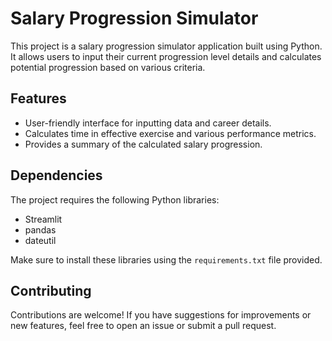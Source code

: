 # Salary Progression Simulator

This project is a salary progression simulator application built using Python. It allows users to input their current progression level details and calculates potential progression based on various criteria.

## Features

- User-friendly interface for inputting data and career details.
- Calculates time in effective exercise and various performance metrics.
- Provides a summary of the calculated salary progression.

## Dependencies

The project requires the following Python libraries:

- Streamlit
- pandas
- dateutil

Make sure to install these libraries using the `requirements.txt` file provided.

## Contributing

Contributions are welcome! If you have suggestions for improvements or new features, feel free to open an issue or submit a pull request.
